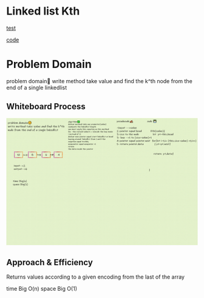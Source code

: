 # Linked list Kth

[test](kth.test.js)

[code](kth.js)



# Problem Domain
problem domain🤨
write method take value and find the k^th node from the end of a single linkedlist
## Whiteboard Process


![Kth](./KthLinkedList.png)

 ## Approach & Efficiency

Returns values according to a given encoding from the last of the array

  time Big O(n)
  space Big O(1)

